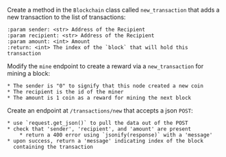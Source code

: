 Create a method in the `Blockchain` class called `new_transaction` 
that adds a new transaction to the list of transactions:

    :param sender: <str> Address of the Recipient
    :param recipient: <str> Address of the Recipient
    :param amount: <int> Amount
    :return: <int> The index of the `block` that will hold this transaction

Modify the `mine` endpoint to create a reward via a `new_transaction`
for mining a block:

    * The sender is "0" to signify that this node created a new coin
    * The recipient is the id of the miner
    * The amount is 1 coin as a reward for mining the next block

Create an endpoint at `/transactions/new` that accepts a json `POST`:

    * use `request.get_json()` to pull the data out of the POST
    * check that 'sender', 'recipient', and 'amount' are present
        * return a 400 error using `jsonify(response)` with a 'message'
    * upon success, return a 'message' indicating index of the block
      containing the transaction
